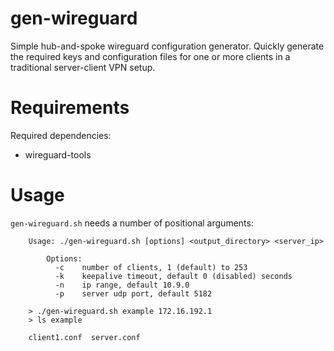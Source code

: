# gen-wireguard

Simple hub-and-spoke wireguard configuration generator. Quickly generate the required keys and configuration files for one or more clients in a traditional server-client VPN setup.

# Requirements

Required dependencies:

- wireguard-tools

# Usage

`gen-wireguard.sh` needs a number of positional arguments:

```
    Usage: ./gen-wireguard.sh [options] <output_directory> <server_ip>

        Options:
          -c    number of clients, 1 (default) to 253
          -k    keepalive timeout, default 0 (disabled) seconds
          -n    ip range, default 10.9.0
          -p    server udp port, default 5182

    > ./gen-wireguard.sh example 172.16.192.1
    > ls example

    client1.conf  server.conf
```
